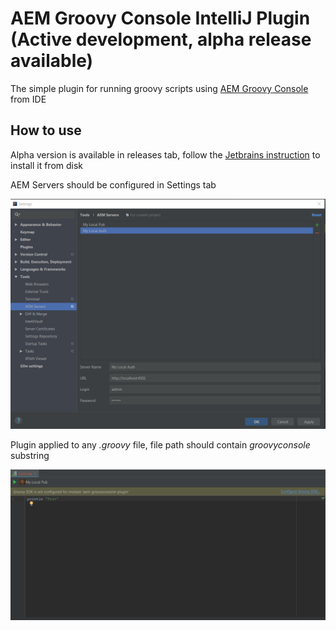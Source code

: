 # AEM Groovy Console IntelliJ Plugin (Active development, alpha release available)
The simple plugin for running groovy scripts using [AEM Groovy Console](https://github.com/OlsonDigital/aem-groovy-console) from IDE

## How to use
Alpha version is available in releases tab, follow the [Jetbrains instruction](https://www.jetbrains.com/help/idea/installing-plugin-from-disk.html) to install it from disk

AEM Servers should be configured in Settings tab

![Screenshot](screenshot2.png)

Plugin applied to any *.groovy* file, file path should contain *groovyconsole* substring

![Screenshot](screenshot1.png)